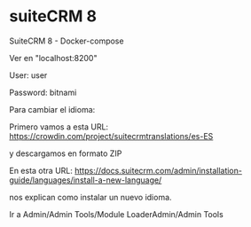 # suiteCRM 8

SuiteCRM 8 - Docker-compose

Ver en "localhost:8200"

User: user

Password: bitnami


Para cambiar el idioma:

Primero vamos a esta URL: https://crowdin.com/project/suitecrmtranslations/es-ES

y descargamos en formato ZIP

En esta otra URL: https://docs.suitecrm.com/admin/installation-guide/languages/install-a-new-language/

nos explican como instalar un nuevo idioma.

Ir a Admin/Admin Tools/Module LoaderAdmin/Admin Tools
